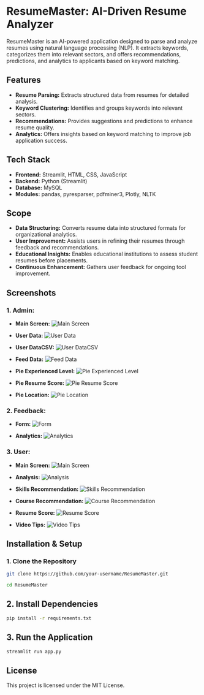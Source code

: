 # ResumeMaster: AI-Driven Resume Analyzer

ResumeMaster is an AI-powered application designed to parse and analyze resumes using natural language processing (NLP). It extracts keywords, categorizes them into relevant sectors, and offers recommendations, predictions, and analytics to applicants based on keyword matching.

## Features

- **Resume Parsing:** Extracts structured data from resumes for detailed analysis.
- **Keyword Clustering:** Identifies and groups keywords into relevant sectors.
- **Recommendations:** Provides suggestions and predictions to enhance resume quality.
- **Analytics:** Offers insights based on keyword matching to improve job application success.

## Tech Stack

- **Frontend:** Streamlit, HTML, CSS, JavaScript
- **Backend:** Python (Streamlit)
- **Database:** MySQL
- **Modules:** pandas, pyresparser, pdfminer3, Plotly, NLTK

## Scope

- **Data Structuring:** Converts resume data into structured formats for organizational analytics.
- **User Improvement:** Assists users in refining their resumes through feedback and recommendations.
- **Educational Insights:** Enables educational institutions to assess student resumes before placements.
- **Continuous Enhancement:** Gathers user feedback for ongoing tool improvement.

## Screenshots

### 1. Admin:
- **Main Screen:**
![Main Screen](screenshots/admin/1-main-screen.png)

- **User Data:**
![User Data](screenshots/admin/2-user-data.png)

- **User DataCSV:**
![User DataCSV](screenshots/admin/3-user-datacsv.png)

- **Feed Data:**
![Feed Data](screenshots/admin/4-feed-data.png)

- **Pie Experienced Level:**
![Pie Experienced Level](screenshots/admin/5-pieexp.png)

- **Pie Resume Score:**
![Pie Resume Score](screenshots/admin/6-piescre.jpg)

- **Pie Location:**
![Pie Location](screenshots/admin/7-pielocation.png)

### 2. Feedback:
- **Form:**
![Form](screenshots/feedback/1-form.png)

- **Analytics:**
![Analytics](screenshots/feedback/2-analytics.png)

### 3. User:
- **Main Screen:**
![Main Screen](screenshots/user/1-main-screen.png)

- **Analysis:**
![Analysis](screenshots/user/2-analysis.jpg)

- **Skills Recommendation:**
![Skills Recommendation](screenshots/user/3-recom.png)

- **Course Recommendation:**
![Course Recommendation](screenshots/user/4-recom.png)

- **Resume Score:**
![Resume Score](screenshots/user/5-tipsscore.png)

- **Video Tips:**
![Video Tips](screenshots/user/6-recom.png)

## Installation & Setup

### 1. Clone the Repository
```bash
git clone https://github.com/your-username/ResumeMaster.git

cd ResumeMaster
```

## 2. Install Dependencies
```bash
pip install -r requirements.txt
```

## 3. Run the Application
```bash
streamlit run app.py
```

## License

This project is licensed under the MIT License.
